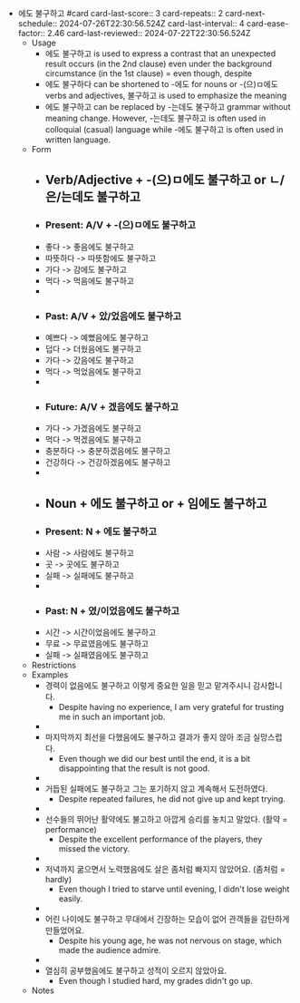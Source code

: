 - 에도 불구하고 #card
  card-last-score:: 3
  card-repeats:: 2
  card-next-schedule:: 2024-07-26T22:30:56.524Z
  card-last-interval:: 4
  card-ease-factor:: 2.46
  card-last-reviewed:: 2024-07-22T22:30:56.524Z
	- Usage
		- 에도 불구하고 is used to express a contrast that an unexpected result occurs (in the 2nd clause) even under the background circumstance (in the 1st clause) = even though, despite
		- 에도 불구하다 can be shortened to -에도  for nouns or -(으)ㅁ에도 verbs and adjectives, 불구하고 is used to emphasize the meaning
		- 에도 불구하고 can be replaced by -는데도 불구하고 grammar without meaning change. However, -는데도 불구하고 is often used in colloquial (casual) language while -에도 불구하고 is often used in written language.
	- Form
		- ## Verb/Adjective + -(으)ㅁ에도 불구하고 or ㄴ/은/는데도 불구하고
		- ### Present: A/V + -(으)ㅁ에도 불구하고
		- 좋다 -> 좋음에도 불구하고
		- 따뜻하다 -> 따뜻함에도 불구하고
		- 가다 -> 감에도 불구하고
		- 먹다 -> 먹음에도 불구하고
		-
		- ### Past: A/V + 았/었음에도 불구하고
		- 예쁘다 -> 예뻤음에도 불구하고
		- 덥다 -> 더웠음에도 불구하고
		- 가다 -> 갔음에도 불구하고
		- 먹다 -> 먹었음에도 불구하고
		-
		- ### Future: A/V + 겠음에도 불구하고
		- 가다 -> 가겠음에도 불구하고
		- 먹다 -> 먹겠음에도 불구하고
		- 충분하다 -> 충분하겠음에도 불구하고
		- 건강하다 -> 건강하겠음에도 불구하고
		-
		- ## Noun + 에도 불구하고 or + 임에도 불구하고
		- ### Present: N + 에도 불구하고
		- 사람 -> 사람에도 불구하고
		- 곳 -> 곳에도 불구하고
		- 실패 -> 실패에도 불구하고
		-
		- ### Past: N + 였/이었음에도 불구하고
		- 시간 -> 시간이었음에도 불구하고
		- 무료 -> 무료였음에도 불구하고
		- 실패 -> 실패였음에도 불구하고
	- Restrictions
	- Examples
		- 경력이 없음에도 불구하고 이렇게 중요한 일을 믿고 맡겨주시니 감사합니다.
			- Despite having no experience, I am very grateful for trusting me in such an important job.
		-
		- 마지막까지 최선을 다했음에도 불구하고 결과가 좋지 않아 조금 실망스럽다.
			- Even though we did our best until the end, it is a bit disappointing that the result is not good.
		-
		- 거듭된 실패에도 불구하고 그는 포기하지 않고 계속해서 도전하였다.
			- Despite repeated failures, he did not give up and kept trying.
		-
		- 선수들의 뛰어난 활약에도 불고하고 아깝게 승리를 놓치고 말았다. (활약 = performance)
			- Despite the excellent performance of the players, they missed the victory.
		-
		- 저녁까지 굶으면서 노력했음에도 살은 좀처럼 빠지지 않았어요. (좀처럼 = hardly)
			- Even though I tried to starve until evening, I didn't lose weight easily.
		-
		- 어린 나이에도 불구하고 무대에서 긴장하는 모습이 없어 관객들을 감탄하게 만들었어요.
			- Despite his young age, he was not nervous on stage, which made the audience admire.
		-
		- 열심히 공부했음에도 불구하고 성적이 오르지 않았아요.
			- Even though I studied hard, my grades didn't go up.
	- Notes
